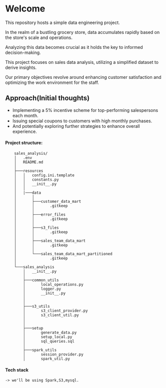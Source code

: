 # Welcome

This repository hosts a simple data engineering project.

In the realm of a bustling grocery store, data accumulates rapidly based on the store's scale and operations.

Analyzing this data becomes crucial as it holds the key to informed decision-making.

This project focuses on sales data analysis, utilizing a simplified dataset to derive insights.

Our primary objectives revolve around enhancing customer satisfaction and optimizing the work environment for the staff.

## Approach(Initial thoughts)

- Implementing a 5% incentive scheme for top-performing salespersons each month.
- Issuing special coupons to customers with high monthly purchases.
- And potentially exploring further strategies to enhance overall experience.


#### Project structure:
        sales_analysis/
        │   .env
        │   README.md   
        │               
        ├───resources
        │   │   config.ini.template
        │   │   constants.py
        │   │   __init__.py
        │   │   
        │   |───data
        │       │   
        │       ├───customer_data_mart
        │       │       .gitkeep
        │       │       
        │       ├───error_files
        │       │       .gitkeep
        │       │       
        │       ├───s3_files
        │       │       .gitkeep
        │       │       
        │       ├───sales_team_data_mart
        │       │       .gitkeep
        │       │       
        │       └───sales_team_data_mart_partitioned
        │               .gitkeep           
        │           
        └───sales_analysis
            │   __init__.py
            │   
            ├───common_utils
            │       local_operations.py
            │       logger.py
            │       __init__.py
            │      
            │           
            ├───s3_utils
            │       s3_client_provider.py
            │       s3_client_util.py
            │      
            │           
            ├───setup
            │       generate_data.py
            │       setup_local.py
            │       sql_queries.sql
            │       
            ├───spark_utils
            │       session_provider.py
            │       spark_util.py

#### Tech stack
    -> we'll be using Spark,S3,mysql.